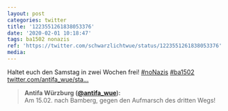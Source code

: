 ```yaml
---
layout: post
categories: twitter
title: '1223551261838053376'
date: '2020-02-01 10:18:47'
tags: ba1502 nonazis
ref: 'https://twitter.com/schwarzlichtwue/status/1223551261838053376'
media:
---
```

Haltet euch den Samstag in zwei Wochen frei! [#noNazis](/t/nonazis) [#ba1502](/t/ba1502) [twitter.com/antifa_wue/sta…](https://twitter.com/antifa_wue/status/1223550978554769408) 
> <b>Antifa Würzburg ([@antifa_wue](https://twitter.com/antifa_wue)):</b>  
>Am 15.02. nach Bamberg, gegen den Aufmarsch des dritten Wegs!    

